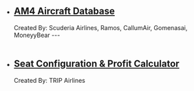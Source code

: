 <html>
<body>
<ul>
  <li>  
<a href="https://docs.google.com/spreadsheets/d/e/2PACX-1vRpokAzFRVejy7F6Snhy1YLq9D1QGmjgCRMeJ3ziIBHF2SjawrNKIjWlAEzNUifh8bMbXEHtxzMiS4I/pubhtml"><h2>AM4 Aircraft Database</h2></a>
    Created By:
    Scuderia Airlines, Ramos, CallumAir, Gomenasai, MoneyyBear --- 
  </li>
  <br>
  <li>
    <a href="https://docs.google.com/spreadsheets/d/e/2PACX-1vQzMPLnucz20YDVYYFUx0dmn-_uzA1rNL5ZnzUQFW3NQZit60Vr_-gN4i2iBh0Scs_3_9QK_0z2tGrt/pubhtml"><h2>Seat Configuration & Profit Calculator</h2></a>
    Created By:
    TRIP Airlines

    
    
